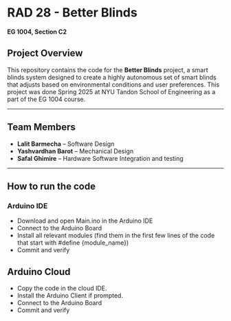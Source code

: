 # RAD 28 - Better Blinds  
**EG 1004, Section C2**  

## Project Overview  
This repository contains the code for the **Better Blinds** project, a smart blinds system designed to create a highly autonomous set of smart blinds that adjusts based on environmental conditions and user preferences. 
This project was done Spring 2025 at NYU Tandon School of Engineering as a part of the EG 1004 course. 

---

## Team Members  
- **Lalit Barmecha** – Software Design  
- **Yashvardhan Barot** – Mechanical Design
- **Safal Ghimire** – Hardware Software Integration and testing

---
## How to run the code
### Arduino IDE
- Download and open Main.ino in the Arduino IDE
- Connect to the Arduino Board
- Install all relevant modules (find them in the first few lines of the code that start with #define {module_name})
- Commit and verify

## Arduino Cloud
- Copy the code in the cloud IDE.
- Install the Arduino Client if prompted.
- Connect to the Arduino Board
- Commit and verify
